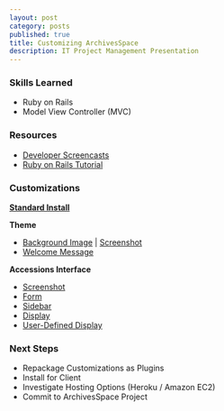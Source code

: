```yaml
---
layout: post
category: posts
published: true
title: Customizing ArchivesSpace
description: IT Project Management Presentation
---
```


### Skills Learned
- Ruby on Rails
- Model View Controller (MVC)

### Resources
- [Developer Screencasts](http://www.youtube.com/channel/UCMBmBY_CsxwJy9rJKxQrVoQ/videos)
- [Ruby on Rails Tutorial](http://ruby.railstutorial.org/)

### Customizations
**[Standard Install](http://alpha.archivesspace.org)**

**Theme**
- [Background Image](https://github.com/drewhop/archivesspace-1.0.0/blob/master/frontend/app/assets/stylesheets/themes/default/default.less#L4) | [Screenshot](https://www.dropbox.com/s/zp3hfltyfdclxvg/AS_welcome.png)
- [Welcome Message](https://github.com/drewhop/archivesspace-1.0.0/blob/master/frontend/config/locales/en.yml#L200-202)

**Accessions Interface**
- [Screenshot](https://www.dropbox.com/s/u34nkicaybkrzj0/AS_newaccession.png)
- [Form](https://github.com/drewhop/archivesspace-1.0.0/blob/master/frontend/app/views/accessions/_form.html.erb#L18)
- [Sidebar](https://github.com/drewhop/archivesspace-1.0.0/blob/master/frontend/app/views/accessions/_sidebar.html.erb#L7)
- [Display](https://github.com/drewhop/archivesspace-1.0.0/blob/master/frontend/app/views/accessions/show.html.erb#L33-40)
- [User-Defined Display](https://github.com/drewhop/archivesspace-1.0.0/blob/master/frontend/app/helpers/aspace_form_helper.rb#L694)

### Next Steps
- Repackage Customizations as Plugins
- Install for Client
- Investigate Hosting Options (Heroku / Amazon EC2)
- Commit to ArchivesSpace Project